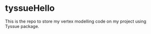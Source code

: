 # tyssueHello
This is the repo to store my vertex modelling code on my project using Tyssue package. 

